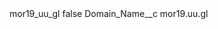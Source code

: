 <?xml version="1.0" encoding="UTF-8"?>
<CustomMetadata xmlns="http://soap.sforce.com/2006/04/metadata" xmlns:xsi="http://www.w3.org/2001/XMLSchema-instance" xmlns:xsd="http://www.w3.org/2001/XMLSchema">
    <label>mor19_uu_gl</label>
    <protected>false</protected>
    <values>
        <field>Domain_Name__c</field>
        <value xsi:type="xsd:string">mor19.uu.gl</value>
    </values>
</CustomMetadata>
